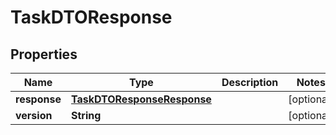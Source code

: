 
# TaskDTOResponse

## Properties
Name | Type | Description | Notes
------------ | ------------- | ------------- | -------------
**response** | [**TaskDTOResponseResponse**](TaskDTOResponseResponse.md) |  |  [optional]
**version** | **String** |  |  [optional]



